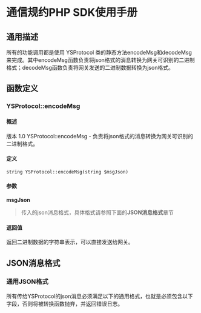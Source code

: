 # 通信规约PHP SDK使用手册 #

## 通用描述

所有的功能调用都是使用 YSProtocol 类的静态方法encodeMsg和decodeMsg来完成。其中encodeMsg函数负责将json格式的消息转换为网关可识别的二进制格式；decodeMsg函数负责将网关发送的二进制数据转换为json格式。

## 函数定义

### YSProtocol::encodeMsg

#### 概述
版本 1.0
YSProtocol::encodeMsg - 负责将json格式的消息转换为网关可识别的二进制格式。

#### 定义

```
string YSProtocol::encodeMsg(string $msgJson)
```

#### 参数

**msgJson**
>传入的json消息格式，具体格式请参照下面的**JSON消息格式**章节

#### 返回值

返回二进制数据的字符串表示，可以直接发送给网关。

## JSON消息格式

### 通用JSON格式

所有传给YSProtocol的json消息必须满足以下的通用格式，也就是必须包含以下字段，否则将被转换函数抛弃，并返回错误日志。

